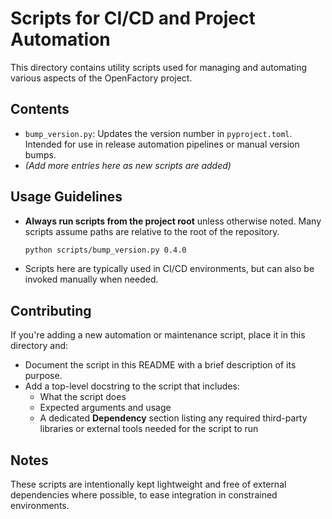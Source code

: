 # Scripts for CI/CD and Project Automation

This directory contains utility scripts used for managing and automating various aspects of the OpenFactory project.

## Contents

- `bump_version.py`: Updates the version number in `pyproject.toml`. Intended for use in release automation pipelines or manual version bumps.
- *(Add more entries here as new scripts are added)*

## Usage Guidelines

- **Always run scripts from the project root** unless otherwise noted. Many scripts assume paths are relative to the root of the repository.
  
  ```bash
  python scripts/bump_version.py 0.4.0

* Scripts here are typically used in CI/CD environments, but can also be invoked manually when needed.

## Contributing

If you're adding a new automation or maintenance script, place it in this directory and:

- Document the script in this README with a brief description of its purpose.
- Add a top-level docstring to the script that includes:
  - What the script does
  - Expected arguments and usage
  - A dedicated **Dependency** section listing any required third-party libraries or external tools needed for the script to run

## Notes

These scripts are intentionally kept lightweight and free of external dependencies where possible, to ease integration in constrained environments.
